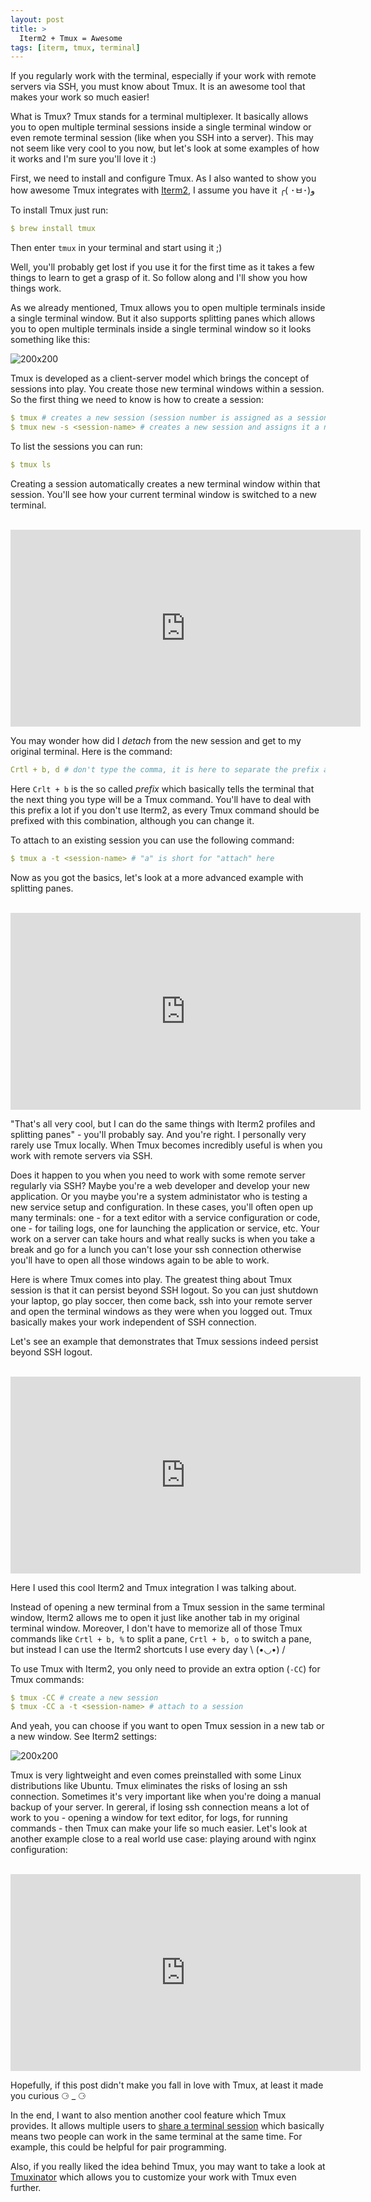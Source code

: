 ```yaml
---
layout: post
title: >
  Iterm2 + Tmux = Awesome
tags: [iterm, tmux, terminal]
---
```

If you regularly work with the terminal, especially if your work with remote servers via SSH, you must know about Tmux. It is an awesome tool that makes your work so much easier!

What is Tmux? Tmux stands for a terminal multiplexer. It basically allows you to open multiple terminal sessions inside a single terminal window or even remote terminal session (like when you SSH into a server). This may not seem like very cool to you now, but let's look at some examples of how it works and I'm sure you'll love it :)
 <!--break-->

First, we need to install and configure Tmux. As I also wanted to show you how awesome Tmux integrates with [Iterm2](https://www.iterm2.com/), I assume you have it ╭( ･ㅂ･)و

To install Tmux just run:
~~~yml
$ brew install tmux
~~~
Then enter ```tmux``` in your terminal and start using it ;)

Well, you'll probably get lost if you use it for the first time as it takes a few things to learn to get a grasp of it. So follow along and I'll show you how things work.


As we already mentioned, Tmux allows you to open multiple terminals inside a single terminal window. But it also supports splitting panes which allows you to open multiple terminals inside a single terminal window so it looks something like this:  


![200x200](/public/img/terminal/split-panes.png)

Tmux is developed as a client-server model which brings the concept of sessions into play. You create those new terminal windows within a session. So the first thing we need to know is how to create a session:

~~~yml
$ tmux # creates a new session (session number is assigned as a session's name)
$ tmux new -s <session-name> # creates a new session and assigns it a name
~~~
To list the sessions you can run:
~~~yml
$ tmux ls
~~~

Creating a session automatically creates a new terminal window within that session. You'll see how your current terminal window is switched to a new terminal.<br><br>

<iframe width="560" height="315" src="https://www.youtube.com/embed/VYtiVx2i_ZQ" frameborder="0" allowfullscreen></iframe>

You may wonder how did I _detach_ from the new session and get to my original terminal. Here is the command:
~~~yml
Crtl + b, d # don't type the comma, it is here to separate the prefix and the command
~~~
Here ```Crlt + b``` is the so called _prefix_ which basically tells the terminal that the next thing you type will be a Tmux command. You'll have to deal with this prefix a lot if you don't use Iterm2, as every Tmux command should be prefixed with this combination, although you can change it.

To attach to an existing session you can use the following command:
~~~yml
$ tmux a -t <session-name> # "a" is short for "attach" here
~~~

Now as you got the basics, let's look at a more advanced example with splitting panes.<br><br>

<iframe width="560" height="315" src="https://www.youtube.com/embed/HUUMwx3ZqcA" frameborder="0" allowfullscreen></iframe>

"That's all very cool, but I can do the same things with Iterm2 profiles and splitting panes"  - you'll probably say. And you're right. I personally very rarely use Tmux locally. When Tmux becomes incredibly useful is when you work with remote servers via SSH.

Does it happen to you when you need to work with some remote server regularly via SSH? Maybe you're a web developer and develop your new application. Or you maybe you're a system administator who is testing a new service setup and configuration. In these cases, you'll often open up many terminals: one - for a text editor with a service configuration or code, one - for tailing logs, one for launching the application or service, etc. Your work on a server can take hours and what really sucks is when you take a break and go for a lunch you can't lose your ssh connection otherwise you'll have to open all those windows again to be able to work.

Here is where Tmux comes into play. The greatest thing about Tmux session is that it can persist beyond SSH logout. So you can just shutdown your laptop, go play soccer, then come back, ssh into your remote server and open the terminal windows as they were when you logged out. Tmux basically makes your work independent of SSH connection.

Let's see an example that demonstrates that Tmux sessions indeed persist beyond SSH logout.<br><br>

<iframe width="560" height="315" src="https://www.youtube.com/embed/_qj9ZGL-MD8" frameborder="0" allowfullscreen></iframe>

Here I used this cool Iterm2 and Tmux integration I was talking about.

Instead of opening a new terminal from a Tmux session in the same terminal window, Iterm2 allows me to open it just like another tab in my original terminal window. Moreover, I don't have to memorize all of those Tmux commands like ```Crtl + b, %``` to split a pane, ```Crtl + b, o``` to switch a pane, but instead I can use the Iterm2 shortcuts I use every day \ (•◡•) /

To use Tmux with Iterm2, you only need to provide an extra option (```-CC```) for Tmux commands:
~~~yml
$ tmux -CC # create a new session
$ tmux -CC a -t <session-name> # attach to a session
~~~

And yeah, you can choose if you want to open Tmux session in a new tab or a new window. See Iterm2 settings:

![200x200](/public/img/terminal/itermsettings.png)

Tmux is very lightweight and even comes preinstalled with some Linux distributions like Ubuntu. Tmux eliminates the risks of losing an ssh connection. Sometimes it's very important like when you're doing a manual backup of your server. In gereral, if losing ssh connection means a lot of work to you - opening a window for text editor, for logs, for running commands - then Tmux can make your life so much easier. Let's look at another example close to a real world use case: playing around with nginx configuration:
<br><br>

<iframe width="560" height="315" src="https://www.youtube.com/embed/-pOpVSVTMPk" frameborder="0" allowfullscreen></iframe>

Hopefully, if this post didn't make you fall in love with Tmux, at least it made you curious ⚆ _ ⚆

In the end, I want to also mention another cool feature which Tmux provides. It allows multiple users to [share a terminal session](https://www.youtube.com/watch?v=norO25P7xHg) which basically means two people can work in the same terminal at the same time. For example, this could be helpful for pair programming.  

Also, if you really liked the idea behind Tmux, you may want to take a look at [Tmuxinator](https://github.com/Tmuxinator/Tmuxinator) which allows you to customize your work with Tmux even further.
